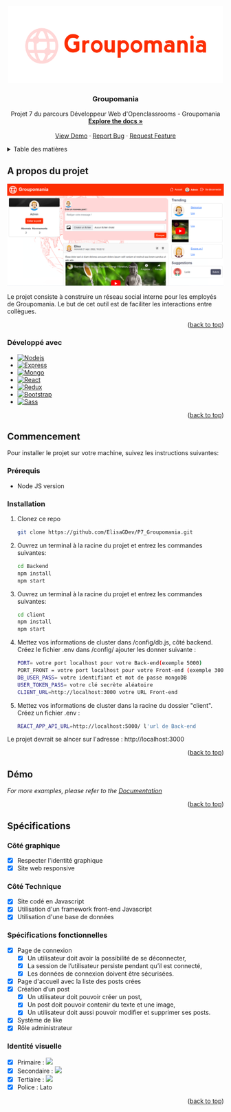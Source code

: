 <a name="readme-top"></a>
<!-- PROJECT LOGO -->
<br />
<div align="center">
  <a href="https://github.com/ElisaGDev/P7_Groupomania">
    <img src="images/Logo.png" alt="Logo" width="500" height="180">
  </a>

<h3 align="center">Groupomania</h3>

  <p align="center">
    Projet 7 du parcours Développeur Web d'Openclassrooms - Groupomania
    <br />
    <a href="https://github.com/ElisaGDev/P7_Groupomania"><strong>Explore the docs »</strong></a>
    <br />
    <br />
    <a href="https://github.com/ElisaGDev/P7_Groupomania">View Demo</a>
    ·
    <a href="https://github.com/ElisaGDev/P7_Groupomania/issues">Report Bug</a>
    ·
    <a href="https://github.com/ElisaGDev/P7_Groupomania/issues">Request Feature</a>
  </p>
</div>



<!-- TABLE OF CONTENTS -->
<details>
  <summary>Table des matières</summary>
  <ol>
    <li>
      <a href="#a-propos-du-projet">A propos du projet</a>
      <ul>
        <li><a href="#développé-avec">Développé avec</a></li>
      </ul>
    </li>
    <li>
      <a href="#commencement">Commencer</a>
      <ul>
        <li><a href="#prérequis">Prérequis</a></li>
        <li><a href="#installation">Installation</a></li>
      </ul>
    </li>
    <li><a href="#démo">Démo</a></li>
    <li><a href="#spécifications">Spécifications</a></li>
  </ol>
</details>



<!-- A propos du projet -->
## A propos du projet
[![Product Name Screen Shot][product-screenshot]](https://example.com)

Le projet consiste à construire un réseau social interne pour les employés de Groupomania. Le but de cet outil est de faciliter les interactions entre collègues.

<p align="right">(<a href="#readme-top">back to top</a>)</p>



### Développé avec

* [![Nodejs][Nodejs]][Nodejs-url]
* [![Express][Express]][Express-url]
* [![Mongo][Mongo]][Mongo-url]
* [![React][React.js]][React-url]
* [![Redux][Redux]][Redux-url]
* [![Bootstrap][Bootstrap.com]][Bootstrap-url]
* [![Sass][Sass]][Sass-url]

<p align="right">(<a href="#readme-top">back to top</a>)</p>



<!-- COMMENCEMENT -->
## Commencement

Pour installer le projet sur votre machine, suivez les instructions suivantes:

### Prérequis

* Node JS version

### Installation

1. Clonez ce repo
   ```sh
   git clone https://github.com/ElisaGDev/P7_Groupomania.git
   ```
2. Ouvrez un terminal à la racine du projet et entrez les commandes suivantes:
   ```sh
   cd Backend
   npm install
   npm start
   ```
3. Ouvrez un terminal à la racine du projet et entrez les commandes suivantes:
   ```sh
   cd client
   npm install
   npm start
   ```
4. Mettez vos informations de cluster dans /config/db.js, côté backend. Créez le fichier .env dans /config/ ajouter les donner suivante :
   ```sh
   PORT= votre port localhost pour votre Back-end(exemple 5000)
   PORT_FRONT = votre port localhost pour votre Front-end (exemple 3000)
   DB_USER_PASS= votre identifiant et mot de passe mongoDB
   USER_TOKEN_PASS= votre clé secrète aléatoire
   CLIENT_URL=http://localhost:3000 votre URL Front-end
   ```
 5. Mettez vos informations de cluster dans la racine du dossier "client". Créez un fichier .env :
    ```sh
    REACT_APP_API_URL=http://localhost:5000/ l'url de Back-end
    ```
Le projet devrait se alncer sur l'adresse : http://localhost:3000

<p align="right">(<a href="#readme-top">back to top</a>)</p>


<!-- DEMO -->
## Démo


_For more examples, please refer to the [Documentation](https://example.com)_

<p align="right">(<a href="#readme-top">back to top</a>)</p>



<!-- SPECIFICATIONS -->
## Spécifications

### Côté graphique
- [x] Respecter l'identité graphique
- [x] Site web responsive

### Côté Technique
- [x] Site codé en Javascript
- [x] Utilisation d'un framework front-end Javascript
- [x] Utilisation d'une base de données

### Spécifications fonctionnelles
 - [x] Page de connexion
    - [x] Un utilisateur doit avoir la possibilité de se déconnecter,
    - [x] La session de l’utilisateur persiste pendant qu’il est connecté,
    - [x] Les données de connexion doivent être sécurisées.
 - [x] Page d'accueil avec la liste des posts crées
 - [x] Création d’un post
    - [x] Un utilisateur doit pouvoir créer un post,
    - [x] Un post doit pouvoir contenir du texte et une image,
    - [x] Un utilisateur doit aussi pouvoir modifier et supprimer ses posts.
- [x] Système de like
- [x] Rôle administrateur

### Identité visuelle
- [x] Primaire : <img src="https://img.shields.io/badge/-%23FD2D01-%23FD2D01"/>
- [x] Secondaire : <img src="https://img.shields.io/badge/-%23FFD7D7-%23FFD7D7"/>
- [x] Tertiaire : <img src="https://img.shields.io/badge/-%234E5166-%234E5166"/>
- [x] Police : Lato

<p align="right">(<a href="#readme-top">back to top</a>)</p>

<!-- MARKDOWN LINKS & IMAGES -->
<!-- https://www.markdownguide.org/basic-syntax/#reference-style-links -->
[product-screenshot]: images/screenshot.png
[Nodejs]: https://img.shields.io/badge/Node.js-43853D?style=for-the-badge&logo=nodedotjs&logoColor=white
[Nodejs-url]: https://nodejs.dev/
[Express]: https://img.shields.io/badge/Express.js-404D59?style=for-the-badge
[Express-url]: https://expressjs.com/fr/
[Mongo]: https://img.shields.io/badge/MongoDB-4EA94B?style=for-the-badge&logo=mongodb&logoColor=white
[Mongo-url]: https://www.mongodb.com/
[React.js]: https://img.shields.io/badge/React-20232A?style=for-the-badge&logo=react&logoColor=61DAFB
[React-url]: https://reactjs.org/
[Redux]: https://img.shields.io/badge/Redux-593D88?style=for-the-badge&logo=redux&logoColor=white
[Redux-url]: https://redux.js.org/
[Bootstrap.com]: https://img.shields.io/badge/Bootstrap-563D7C?style=for-the-badge&logo=bootstrap&logoColor=white
[Bootstrap-url]: https://getbootstrap.com/
[Sass]: https://img.shields.io/badge/Sass-CC6699?style=for-the-badge&logo=sass&logoColor=white
[Sass-url]: https://sass-lang.com/
[Primary]: https://img.shields.io/badge/-#FD2D01-#FD2D01
